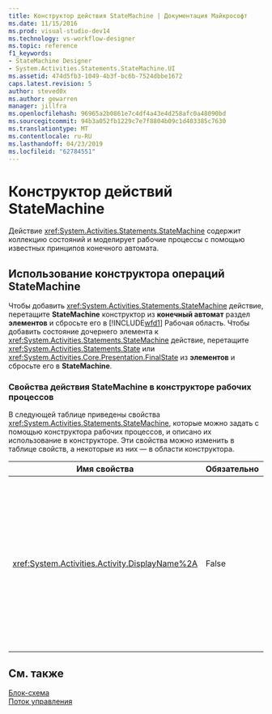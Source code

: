 ```yaml
---
title: Конструктор действия StateMachine | Документация Майкрософт
ms.date: 11/15/2016
ms.prod: visual-studio-dev14
ms.technology: vs-workflow-designer
ms.topic: reference
f1_keywords:
- StateMachine Designer
- System.Activities.Statements.StateMachine.UI
ms.assetid: 474d5fb3-1049-4b3f-bc6b-7524dbbe1672
caps.latest.revision: 5
author: steved0x
ms.author: gewarren
manager: jillfra
ms.openlocfilehash: 96965a2b0861e7c4df4a43e4d258afc0a48090bd
ms.sourcegitcommit: 94b3a052fb1229c7e7f8804b09c1d403385c7630
ms.translationtype: MT
ms.contentlocale: ru-RU
ms.lasthandoff: 04/23/2019
ms.locfileid: "62784551"
---
```

# <a name="statemachine-activity-designer"></a>Конструктор действий StateMachine
Действие <xref:System.Activities.Statements.StateMachine> содержит коллекцию состояний и моделирует рабочие процессы с помощью известных принципов конечного автомата.  
  
## <a name="using-the-statemachine-activity-designer"></a>Использование конструктора операций StateMachine  
 Чтобы добавить <xref:System.Activities.Statements.StateMachine> действие, перетащите **StateMachine** конструктор из **конечный автомат** раздел **элементов** и сбросьте его в [!INCLUDE[wfd1](../includes/wfd1-md.md)] Рабочая область. Чтобы добавить состояние дочернего элемента к <xref:System.Activities.Statements.StateMachine> действие, перетащите <xref:System.Activities.Statements.State> или <xref:System.Activities.Core.Presentation.FinalState> из **элементов** и сбросьте его в **StateMachine**.  
  
### <a name="statemachine-activity-properties-in-the-workflow-designer"></a>Свойства действия StateMachine в конструкторе рабочих процессов  
 В следующей таблице приведены свойства <xref:System.Activities.Statements.StateMachine>, которые можно задать с помощью конструктора рабочих процессов, и описано их использование в конструкторе. Эти свойства можно изменить в таблице свойств, а некоторые из них ― в области конструктора.  
  
|Имя свойства|Обязательно|Использование|  
|-------------------|--------------|-----------|  
|<xref:System.Activities.Activity.DisplayName%2A>|False|Указывает дополнительное понятное имя конструктора действия <xref:System.Activities.Statements.StateMachine> в заголовке. Значение по умолчанию — **StateMachine**. Значение можно дополнительно изменить в таблице свойств или напрямую в заголовке конструктора операций. <xref:System.Activities.Activity.DisplayName%2A> используется в строке навигатора, которая отображается в верхней части конструктора рабочих процессов.<br /><br /> Несмотря на то что свойство <xref:System.Activities.Activity.DisplayName%2A> не является обязательным, его все же рекомендуется использовать.|  
  
## <a name="see-also"></a>См. также  
 [Блок-схема](../workflow-designer/flowchart-activity-designer.md)   
 [Поток управления](../workflow-designer/control-flow-activity-designers.md)